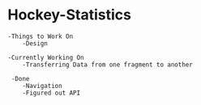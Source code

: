 # Hockey-Statistics

    -Things to Work On
        -Design
        
    -Currently Working On
        -Transferring Data from one fragment to another
     
     -Done
        -Navigation
        -Figured out API
